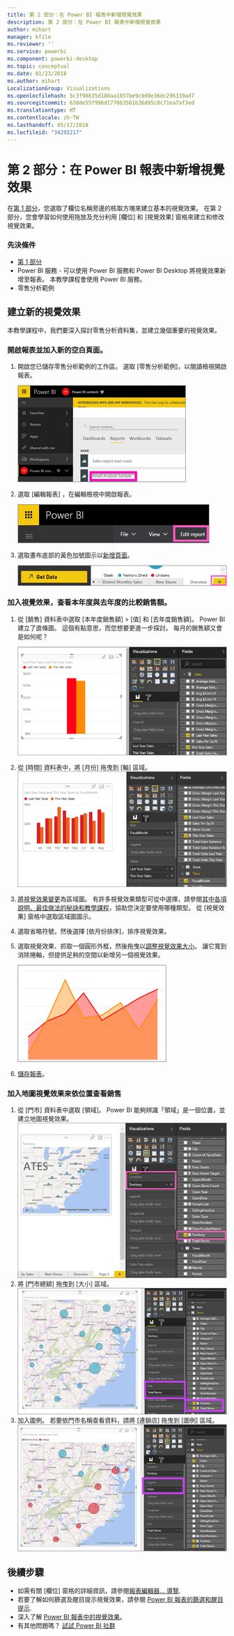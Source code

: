 ```yaml
---
title: 第 2 部分：在 Power BI 報表中新增視覺效果
description: 第 2 部分：在 Power BI 報表中新增視覺效果
author: mihart
manager: kfile
ms.reviewer: ''
ms.service: powerbi
ms.component: powerbi-desktop
ms.topic: conceptual
ms.date: 01/23/2018
ms.author: mihart
LocalizationGroup: Visualizations
ms.openlocfilehash: 5c3f98635d188aa1857be9c8d8e36dc296339ad7
ms.sourcegitcommit: 638de55f996d177063561b36d95c8c71ea7af3ed
ms.translationtype: HT
ms.contentlocale: zh-TW
ms.lasthandoff: 05/17/2018
ms.locfileid: "34292217"
---
```

# <a name="part-2-add-visualizations-to-a-power-bi-report"></a>第 2 部分：在 Power BI 報表中新增視覺效果
在[第 1 部分](power-bi-report-add-visualizations-ii.md)，您選取了欄位名稱旁邊的核取方塊來建立基本的視覺效果。  在第 2 部分，您會學習如何使用拖放及充分利用 [欄位]  和 [視覺效果]  窗格來建立和修改視覺效果。

### <a name="prerequisites"></a>先決條件
- [第 1 部分](power-bi-report-add-visualizations-ii.md)
- Power BI 服務 - 可以使用 Power BI 服務和 Power BI Desktop 將視覺效果新增至報表。 本教學課程會使用 Power BI 服務。 
- 零售分析範例

## <a name="create-a-new-visualization"></a>建立新的視覺效果
本教學課程中，我們要深入探討零售分析資料集，並建立幾個重要的視覺效果。

### <a name="open-a-report-and-add-a-new-blank-page"></a>開啟報表並加入新的空白頁面。
1. 開啟您已儲存零售分析範例的工作區。 選取 [零售分析範例]，以閱讀檢視開啟報表。
   
   ![](media/power-bi-report-add-visualizations-ii/power-bi-open-report.png)
2. 選取 [編輯報表]  ，在編輯檢視中開啟報表。
   
   ![](media/power-bi-report-add-visualizations-ii/editreport1.png)
3. 選取畫布底部的黃色加號圖示以[新增頁面](power-bi-report-add-page.md)。
   
   ![](media/power-bi-report-add-visualizations-ii/pbi_addreportpage.png)

### <a name="add-a-visualization-that-looks-at-this-years-sales-compared-to-last-year"></a>加入視覺效果，查看本年度與去年度的比較銷售額。
1. 從 [銷售] 資料表中選取 [本年度銷售額] >  [值] 和 [去年度銷售額]。 Power BI 建立了直條圖。  這個有點意思，而您想要更進一步探討。 每月的銷售額又會是如何呢？  
   
   ![](media/power-bi-report-add-visualizations-ii/pbi_part2_4bnew.png)
2. 從 [時間] 資料表中，將 [月份] 拖曳到 [軸] 區域。  
   ![](media/power-bi-report-add-visualizations-ii/pbi_part2_5newnew.png)
3. [將視覺效果變更](power-bi-report-change-visualization-type.md)為區域圖。  有許多視覺效果類型可從中選擇，請參閱[其中各項說明、最佳做法的秘訣和教學課程](power-bi-visualization-types-for-reports-and-q-and-a.md)，協助您決定要使用哪種類型。 從 [視覺效果] 窗格中選取區域圖圖示。
4. 選取省略符號，然後選擇 [依月份排序]，排序視覺效果。
5. 選取視覺效果、抓取一個圓形外框，然後拖曳以[調整視覺效果大小](power-bi-visualization-move-and-resize.md)。 讓它寬到消除捲軸，但提供足夠的空間以新增另一個視覺效果。
   
   ![](media/power-bi-report-add-visualizations-ii/pbi_part2_7b.png)
6. [儲存報表](service-report-save.md)。

### <a name="add-a-map-visualization-that-looks-at-sales-by-location"></a>加入地圖視覺效果來依位置查看銷售
1. 從 [門市]  資料表中選取 [領域]。 Power BI 能夠辨識「領域」是一個位置，並建立地圖視覺效果。  
   ![](media/power-bi-report-add-visualizations-ii/pbi_part2_8newnew.png)
2. 將 [門市總額] 拖曳到 [大小] 區域。  
   ![](media/power-bi-report-add-visualizations-ii/power-bi-add-visual-to-a-reportnew.png)
3. 加入圖例。  若要依門市名稱查看資料，請將 [連鎖店]  拖曳到 [圖例] 區域。  
   ![](media/power-bi-report-add-visualizations-ii/power-bi-add-visual-to-a-report-3new.png)

## <a name="next-steps"></a>後續步驟
* 如需有關 [欄位] 窗格的詳細資訊，請參閱[報表編輯器... 導覽](service-the-report-editor-take-a-tour.md).   
* 若要了解如何篩選及醒目提示視覺效果，請參閱 [Power BI 報表的篩選和醒目提示](power-bi-reports-filters-and-highlighting.md).  
* 深入了解 [Power BI 報表中的視覺效果](power-bi-report-visualizations.md)。  
* 有其他問題嗎？ [試試 Power BI 社群](http://community.powerbi.com/)

